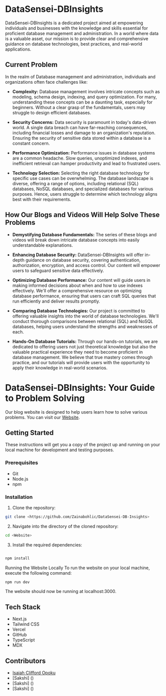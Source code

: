 # DataSensei-DBInsights

DataSensei-DBInsights is a dedicated project aimed at empowering individuals and businesses with the knowledge and skills essential for proficient database management and administration. In a world where data is a valuable asset, our mission is to provide clear and comprehensive guidance on database technologies, best practices, and real-world applications.

## Current Problem
In the realm of Database management and administration, individuals and organizations often face challenges like:

- **Complexity:** Database management involves intricate concepts such as modeling, schema design, indexing, and query optimization. For many, understanding these concepts can be a daunting task, especially for beginners. Without a clear grasp of the fundamentals, users may struggle to design efficient databases.

- **Security Concerns:** Data security is paramount in today's data-driven world. A single data breach can have far-reaching consequences, including financial losses and damage to an organization's reputation. Ensuring the security of sensitive data stored within a database is a constant concern.

- **Performance Optimization:** Performance issues in database systems are a common headache. Slow queries, unoptimized indexes, and inefficient retrieval can hamper productivity and lead to frustrated users.

- **Technology Selection:** Selecting the right database technology for specific use cases can be overwhelming. The database landscape is diverse, offering a range of options, including relational (SQL) databases, NoSQL databases, and specialized databases for various purposes. Hence, users struggle to determine which technology aligns best with their requirements.

## How Our Blogs and Videos Will Help Solve These Problems
- **Demystifying Database Fundamentals:** The series of these blogs and videos will break down intricate database concepts into easily understandable explanations.

- **Enhancing Database Security:** DataSensei-DBInsights will offer in-depth guidance on database security, covering authentication, authorization, encryption, and access control. Our content will empower users to safeguard sensitive data effectively.

- **Optimizing Database Performance:** Our content will guide users in making informed decisions about when and how to use indexes effectively. We'll offer a comprehensive resource on optimizing database performance, ensuring that users can craft SQL queries that run efficiently and deliver results promptly.

- **Comparing Database Technologies:** Our project is committed to offering valuable insights into the world of database technologies. We'll conduct thorough comparisons between relational (SQL) and NoSQL databases, helping users understand the strengths and weaknesses of each.

- **Hands-On Database Tutorials:** Through our hands-on tutorials, we are dedicated to offering users not just theoretical knowledge but also the valuable practical experience they need to become proficient in database management. We believe that true mastery comes through practice, and our tutorials will provide users with the opportunity to apply their knowledge in real-world scenarios.



# DataSensei-DBInsights: Your Guide to Problem Solving

Our blog website is designed to help users learn how to solve various problems. You can visit our  [Website](https://mlsa-project-demo-webiste.vercel.app/).

## Getting Started

These instructions will get you a copy of the project up and running on your local machine for development and testing purposes.

### Prerequisites

- Git
- Node.js
- npm

### Installation

1. Clone the repository:

```bash
git clone <https://github.com/Zainabohlic/DataSensei-DB-Insights>

```
2. Navigate into the directory of the cloned repository:

```bash
cd <Website>

```

3. Install the required dependencies:

```bash

npm install

```

Running the Website Locally
To run the website on your local machine, execute the following command:
```bash
npm run dev
```

The website should now be running at localhost:3000.

##  Tech Stack

-  Next.js
-  Tailwind CSS
-  Vercel
-  GitHub
-  TypeScript
-  MDX


##  Contributors

-  [Isaiah Clifford Opoku](https://github.com/Clifftech123)
-  [Sakshi] ()
-  [Sakshi] ()
-  [Sakshi] ()